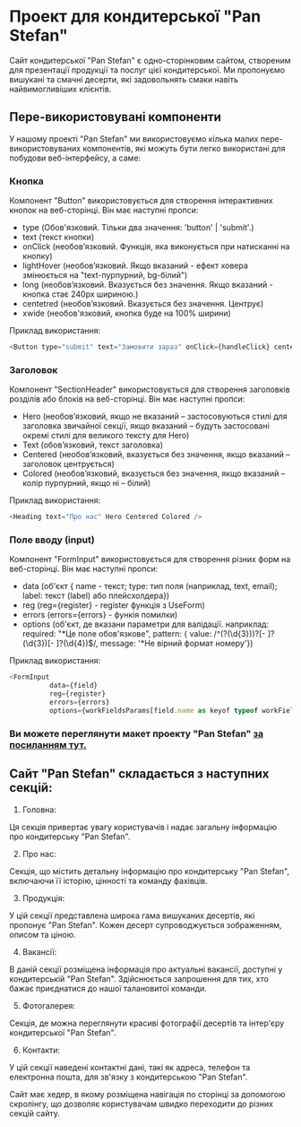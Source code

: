 # Проект для кондитерської "Pan Stefan"

Сайт кондитерської "Pan Stefan" є одно-сторінковим сайтом, створеним для презентації продукції та
послуг цієї кондитерської. Ми пропонуємо вишукані та смачні десерти, які задовольнять смаки навіть
найвимогливіших клієнтів.

## Пере-використовувані компоненти

У нашому проекті "Pan Stefan" ми використовуємо кілька малих пере-використовуваних компонентів, які
можуть бути легко використані для побудови веб-інтерфейсу, а саме:

### Кнопка

Компонент "Button" використовується для створення інтерактивних кнопок на веб-сторінці. Він має
наступні пропси:

- type (Обов'язковий. Тільки два значення: 'button' | 'submit'.)
- text (текст кнопки)
- onClick (необов’язковий. Функція, яка виконується при натисканні на кнопку)
- lightHover (необов’язковий. Якщо вказаний - ефект ховера змінюється на "text-пурпурний, bg-білий")
- long (необов’язковий. Вказується без значення. Якщо вказаний - кнопка стає 240рх шириною.)
- centetred (необов’язковий. Вказується без значення. Центрує)
- xwide (необов'язковий, кнопка буде на 100% ширини)

Приклад використання:

```javascript
<Button type="submit" text="Замовити зараз" onClick={handleClick} centetred />
```

### Заголовок

Компонент "SectionHeader" використовується для створення заголовків розділів або блоків на
веб-сторінці. Він має наступні пропси:

- Hero (необов’язковий, якщо не вказаний – застосовуються стилі для заголовка звичайної секції, якщо
  вказаний – будуть застосовані окремі стилі для великого тексту для Hero)
- Text (обов’язковий, текст заголовка)
- Centered (необов’язковий, вказується без значення, якщо вказаний – заголовок центрується)
- Colored (необов’язковий, вказується без значення, якщо вказаний – колір пурпурний, якщо ні –
  білий)

Приклад використання:

```javascript
<Heading text="Про нас" Hero Centered Colored />
```

### Поле вводу (input)

Компонент "FormInput" використовується для створення різних форм на веб-сторінці. Він має наступні
пропси:

- data (об'єкт { name - текст; type: тип поля (наприклад, text, email); label: текст (label) або
  плейсхолдера})
- reg (reg={register} - register функція з UseForm)
- errors (errors={errors} - функія помилки)
- options (об'єкт, де вказани параметри для валідації. наприклад: required: "*Це поле обов'язкове",
  pattern: { value: /^\(?(\d{3})\)?[- ]?(\d{3})[- ]?(\d{4})$/, message: '*Не вірний формат номеру'})

Приклад використання:

```javascript
<FormInput
          data={field}
          reg={register}
          errors={errors}
          options={workFieldsParams[field.name as keyof typeof workFieldsParams]}/>
```

### Ви можете переглянути макет проекту "Pan Stefan" [за посиланням тут.](https://www.figma.com/file/QwMYiKCk8yjSTzrSsdlaOG/Pan-Stefan?node-id=0-1)

## Сайт "Pan Stefan" складається з наступних секцій:

1. Головна:

Ця секція привертає увагу користувачів і надає загальну інформацію про кондитерську "Pan Stefan".

2. Про нас:

Секція, що містить детальну інформацію про кондитерську "Pan Stefan", включаючи її історію, цінності
та команду фахівців.

3. Продукція:

У цій секції представлена широка гама вишуканих десертів, які пропонує "Pan Stefan". Кожен десерт
супроводжується зображенням, описом та ціною.

4. Вакансії:

В даній секції розміщена інформація про актуальні вакансії, доступні у кондитерській "Pan Stefan".
Здійснюється запрошення для тих, хто бажає приєднатися до нашої талановитої команди.

5. Фотогалерея:

Секція, де можна переглянути красиві фотографії десертів та інтер'єру кондитерської "Pan Stefan".

6. Контакти:

У цій секції наведені контактні дані, такі як адреса, телефон та електронна пошта, для зв'язку з
кондитерською "Pan Stefan".

Сайт має хедер, в якому розміщена навігація по сторінці за допомогою скролінгу, що дозволяє
користувачам швидко переходити до різних секцій сайту.
